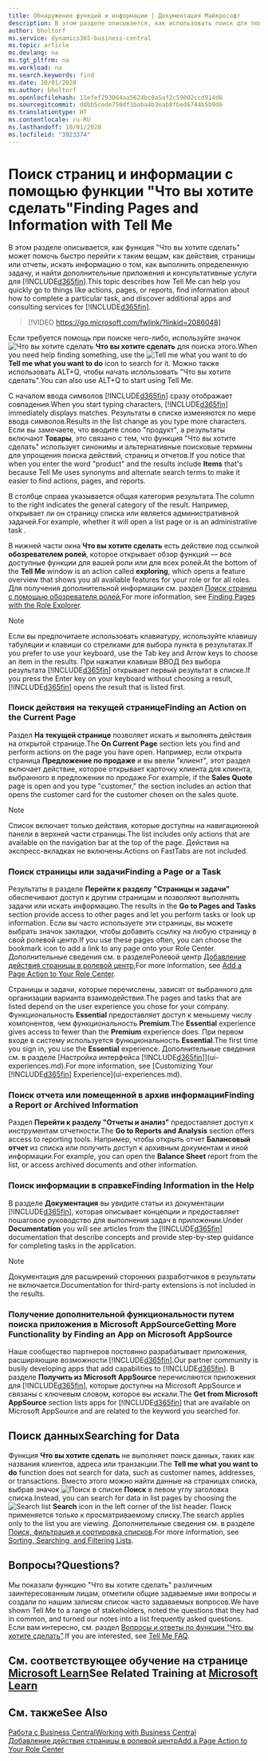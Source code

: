 ```yaml
---
title: Обнаружение функций и информации | Документация Майкрософт
description: В этом разделе описывается, как использовать поиск для поиска действий, страниц, отчетов, документации и данных, а также других приложений и консультативных служб.
author: bholtorf
ms.service: dynamics365-business-central
ms.topic: article
ms.devlang: na
ms.tgt_pltfrm: na
ms.workload: na
ms.search.keywords: find
ms.date: 10/01/2020
ms.author: bholtorf
ms.openlocfilehash: 11efef293064aa5624bc0a5af2c59002ccd914d6
ms.sourcegitcommit: ddbb5cede750df1baba4b3eab8fbed6744b5b9d6
ms.translationtype: HT
ms.contentlocale: ru-RU
ms.lasthandoff: 10/01/2020
ms.locfileid: "3923374"
---
```

# <a name="finding-pages-and-information-with-tell-me"></a><span data-ttu-id="9e043-103">Поиск страниц и информации с помощью функции "Что вы хотите сделать"</span><span class="sxs-lookup"><span data-stu-id="9e043-103">Finding Pages and Information with Tell Me</span></span>  
<span data-ttu-id="9e043-104">В этом разделе описывается, как функция "Что вы хотите сделать" может помочь быстро перейти к таким вещам, как действия, страницы или отчеты, искать информацию о том, как выполнить определенную задачу, и найти дополнительные приложения и консультативные услуги для [!INCLUDE[d365fin](includes/d365fin_md.md)].</span><span class="sxs-lookup"><span data-stu-id="9e043-104">This topic describes how Tell Me can help you quickly go to things like actions, pages, or reports, find information about how to complete a particular task, and discover additional apps and consulting services for [!INCLUDE[d365fin](includes/d365fin_md.md)].</span></span>  


> [!VIDEO https://go.microsoft.com/fwlink/?linkid=2086048]

<span data-ttu-id="9e043-105">Если требуется помощь при поиске чего-либо, используйте значок ![Что вы хотите сделать](media/ui-search/search.png "Поиск страницы или отчета") **Что вы хотите сделать** для поиска этого.</span><span class="sxs-lookup"><span data-stu-id="9e043-105">When you need help finding something, use the ![Tell me what you want to do](media/ui-search/search.png "Search for Page or Report") **Tell me what you want to do** icon to search for it.</span></span> <span data-ttu-id="9e043-106">Можно также использовать ALT+Q, чтобы начать использовать "Что вы хотите сделать".</span><span class="sxs-lookup"><span data-stu-id="9e043-106">You can also use ALT+Q to start using Tell Me.</span></span>

<span data-ttu-id="9e043-107">С началом ввода символов [!INCLUDE[d365fin](includes/d365fin_md.md)] сразу отображает совпадения.</span><span class="sxs-lookup"><span data-stu-id="9e043-107">When you start typing characters, [!INCLUDE[d365fin](includes/d365fin_md.md)] immediately displays matches.</span></span> <span data-ttu-id="9e043-108">Результаты в списке изменяются по мере ввода символов.</span><span class="sxs-lookup"><span data-stu-id="9e043-108">Results in the list change as you type more characters.</span></span> <span data-ttu-id="9e043-109">Если вы замечаете, что вводите слово "продукт", а результаты включают **Товары**, это связано с тем, что функция "Что вы хотите сделать" использует синонимы и альтернативные поисковые термины для упрощения поиска действий, страниц и отчетов.</span><span class="sxs-lookup"><span data-stu-id="9e043-109">If you notice that when you enter the word "product" and the results include **Items** that's because Tell Me uses synonyms and alternate search terms to make it easier to find actions, pages, and reports.</span></span>

<span data-ttu-id="9e043-110">В столбце справа указывается общая категория результата.</span><span class="sxs-lookup"><span data-stu-id="9e043-110">The column to the right indicates the general category of the result.</span></span> <span data-ttu-id="9e043-111">Например, открывает ли он страницу списка или является административной задачей.</span><span class="sxs-lookup"><span data-stu-id="9e043-111">For example, whether it will open a list page or is an administrative task .</span></span>  

<span data-ttu-id="9e043-112">В нижней части окна **Что вы хотите сделать** есть действие под ссылкой **обозревателем ролей**, которое открывает обзор функций — все доступные функции для вашей роли или для всех ролей.</span><span class="sxs-lookup"><span data-stu-id="9e043-112">At the bottom of the **Tell Me** window is an action called **exploring**, which opens a feature overview that shows you all available features for your role or for all roles.</span></span> <span data-ttu-id="9e043-113">Для получения дополнительной информации см. раздел [Поиск страниц с помощью обозревателя ролей](ui-role-explorer.md),</span><span class="sxs-lookup"><span data-stu-id="9e043-113">For more information, see [Finding Pages with the Role Explorer](ui-role-explorer.md).</span></span>

> [!NOTE]  
>   <span data-ttu-id="9e043-114">Если вы предпочитаете использовать клавиатуру, используйте клавишу табуляции и клавиши со стрелками для выбора пункта в результатах.</span><span class="sxs-lookup"><span data-stu-id="9e043-114">If you prefer to use your keyboard, use the Tab key and Arrow keys to choose an item in the results.</span></span> <span data-ttu-id="9e043-115">При нажатии клавиши ВВОД без выбора результата [!INCLUDE[d365fin](includes/d365fin_md.md)] открывает первый результат в списке.</span><span class="sxs-lookup"><span data-stu-id="9e043-115">If you press the Enter key on your keyboard without choosing a result, [!INCLUDE[d365fin](includes/d365fin_md.md)] opens the result that is listed first.</span></span>

### <a name="finding-an-action-on-the-current-page"></a><span data-ttu-id="9e043-116">Поиск действия на текущей странице</span><span class="sxs-lookup"><span data-stu-id="9e043-116">Finding an Action on the Current Page</span></span>
<span data-ttu-id="9e043-117">Раздел **На текущей странице** позволяет искать и выполнять действия на открытой странице.</span><span class="sxs-lookup"><span data-stu-id="9e043-117">The **On Current Page** section lets you find and perform actions on the page you have open.</span></span> <span data-ttu-id="9e043-118">Например, если открыта страница **Предложение по продаже** и вы ввели "клиент", этот раздел включает действие, которое открывает карточку клиента для клиента, выбранного в предложении по продаже.</span><span class="sxs-lookup"><span data-stu-id="9e043-118">For example, if the **Sales Quote** page is open and you type "customer," the section includes an action that opens the customer card for the customer chosen on the sales quote.</span></span>

> [!NOTE]  
>   <span data-ttu-id="9e043-119">Список включает только действия, которые доступны на навигационной панели в верхней части страницы.</span><span class="sxs-lookup"><span data-stu-id="9e043-119">The list includes only actions that are available on the navigation bar at the top of the page.</span></span> <span data-ttu-id="9e043-120">Действия на экспресс-вкладках не включены.</span><span class="sxs-lookup"><span data-stu-id="9e043-120">Actions on FastTabs are not included.</span></span>  

### <a name="finding-a-page-or-a-task"></a><span data-ttu-id="9e043-121">Поиск страницы или задачи</span><span class="sxs-lookup"><span data-stu-id="9e043-121">Finding a Page or a Task</span></span>
<span data-ttu-id="9e043-122">Результаты в разделе **Перейти к разделу "Страницы и задачи"** обеспечивают доступ к другим страницам и позволяют выполнять задачи или искать информацию.</span><span class="sxs-lookup"><span data-stu-id="9e043-122">The results in the **Go to Pages and Tasks** section provide access to other pages and let you perform tasks or look up information.</span></span> <span data-ttu-id="9e043-123">Если вы часто используете эти страницы, вы можете выбрать значок закладки, чтобы добавить ссылку на любую страницу в свой ролевой центр.</span><span class="sxs-lookup"><span data-stu-id="9e043-123">If you use these pages often, you can choose the bookmark icon to add a link to any page onto your Role Center.</span></span> <span data-ttu-id="9e043-124">Дополнительные сведения см. в разделеРолевой центр [Добавление действия страницы в ролевой центр](ui-bookmarks.md),</span><span class="sxs-lookup"><span data-stu-id="9e043-124">For more information, see [Add a Page Action to Your Role Center](ui-bookmarks.md).</span></span>

<span data-ttu-id="9e043-125">Страницы и задачи, которые перечислены, зависят от выбранного для организации варианта взаимодействия.</span><span class="sxs-lookup"><span data-stu-id="9e043-125">The pages and tasks that are listed depend on the user experience you chose for your company.</span></span> <span data-ttu-id="9e043-126">Функциональность **Essential** предоставляет доступ к меньшему числу компонентов, чем функциональность **Premium**.</span><span class="sxs-lookup"><span data-stu-id="9e043-126">The **Essential** experience gives access to fewer than the **Premium** experience does.</span></span> <span data-ttu-id="9e043-127">При первом входе в систему используется функциональность **Essential**.</span><span class="sxs-lookup"><span data-stu-id="9e043-127">The first time you sign in, you use the **Essential** experience.</span></span> <span data-ttu-id="9e043-128">Дополнительные сведения см. в разделе [Настройка интерфейса [!INCLUDE[d365fin](includes/d365fin_md.md)]](ui-experiences.md).</span><span class="sxs-lookup"><span data-stu-id="9e043-128">For more information, see [Customizing Your [!INCLUDE[d365fin](includes/d365fin_md.md)] Experience](ui-experiences.md).</span></span>

### <a name="finding-a-report-or-archived-information"></a><span data-ttu-id="9e043-129">Поиск отчета или помещенной в архив информации</span><span class="sxs-lookup"><span data-stu-id="9e043-129">Finding a Report or Archived Information</span></span>
<span data-ttu-id="9e043-130">Раздел **Перейти к разделу "Отчеты и анализ"** предоставляет доступ к инструментам отчетности.</span><span class="sxs-lookup"><span data-stu-id="9e043-130">The **Go to Reports and Analysis** section offers access to reporting tools.</span></span> <span data-ttu-id="9e043-131">Например, чтобы открыть отчет **Балансовый отчет** из списка или получить доступ к архивным документам и иной информации.</span><span class="sxs-lookup"><span data-stu-id="9e043-131">For example, you can open the **Balance Sheet** report from the list, or access archived documents and other information.</span></span>  

### <a name="finding-information-in-the-help"></a><span data-ttu-id="9e043-132">Поиск информации в справке</span><span class="sxs-lookup"><span data-stu-id="9e043-132">Finding Information in the Help</span></span>
<span data-ttu-id="9e043-133">В разделе **Документация** вы увидите статьи из документации [!INCLUDE[d365fin](includes/d365fin_md.md)], которая описывает концепции и предоставляет пошаговое руководство для выполнения задач в приложении.</span><span class="sxs-lookup"><span data-stu-id="9e043-133">Under **Documentation** you will see articles from the [!INCLUDE[d365fin](includes/d365fin_md.md)] documentation that describe concepts and provide step-by-step guidance for completing tasks in the application.</span></span>    

> [!NOTE]  
> <span data-ttu-id="9e043-134">Документация для расширений сторонних разработчиков в результаты не включается.</span><span class="sxs-lookup"><span data-stu-id="9e043-134">Documentation for third-party extensions is not included in the results.</span></span>

### <a name="getting-more-functionality-by-finding-an-app-on-microsoft-appsource"></a><span data-ttu-id="9e043-135">Получение дополнительной функциональности путем поиска приложения в Microsoft AppSource</span><span class="sxs-lookup"><span data-stu-id="9e043-135">Getting More Functionality by Finding an App on Microsoft AppSource</span></span>
<span data-ttu-id="9e043-136">Наше сообщество партнеров постоянно разрабатывает приложения, расширяющие возможности [!INCLUDE[d365fin](includes/d365fin_md.md)].</span><span class="sxs-lookup"><span data-stu-id="9e043-136">Our partner community is busily developing apps that add capabilities to [!INCLUDE[d365fin](includes/d365fin_md.md)].</span></span> <span data-ttu-id="9e043-137">В разделе **Получить из Microsoft AppSource** перечисляются приложения для [!INCLUDE[d365fin](includes/d365fin_md.md)], которые доступны на Microsoft AppSource и связаны с ключевым словом, которое вы искали.</span><span class="sxs-lookup"><span data-stu-id="9e043-137">The **Get from Microsoft AppSource** section lists apps for [!INCLUDE[d365fin](includes/d365fin_md.md)] that are available on Microsoft AppSource and are related to the keyword you searched for.</span></span>

## <a name="searching-for-data"></a><span data-ttu-id="9e043-138">Поиск данных</span><span class="sxs-lookup"><span data-stu-id="9e043-138">Searching for Data</span></span>
<span data-ttu-id="9e043-139">Функция **Что вы хотите сделать** не выполняет поиск данных, таких как названия клиентов, адреса или транзакции.</span><span class="sxs-lookup"><span data-stu-id="9e043-139">The **Tell me what you want to do** function does not search for data, such as customer names, addresses, or transactions.</span></span> <span data-ttu-id="9e043-140">Вместо этого можно найти данные на страницах списка, выбрав значок ![Поиск в списке](media/ui-search/search-list.png "Значок поиска в списке") **Поиск** в левом углу заголовка списка.</span><span class="sxs-lookup"><span data-stu-id="9e043-140">Instead, you can search for data in list pages by choosing the ![Search list](media/ui-search/search-list.png "Search list icon") **Search** icon in the left corner of the list header.</span></span> <span data-ttu-id="9e043-141">Поиск применяется только к просматриваемому списку.</span><span class="sxs-lookup"><span data-stu-id="9e043-141">The search applies only to the list you are viewing.</span></span> <span data-ttu-id="9e043-142">Дополнительные сведения см. в разделе [Поиск, фильтрация и сортировка списков](ui-enter-criteria-filters.md).</span><span class="sxs-lookup"><span data-stu-id="9e043-142">For more information, see [Sorting, Searching, and Filtering Lists](ui-enter-criteria-filters.md).</span></span>

## <a name="questions"></a><span data-ttu-id="9e043-143">Вопросы?</span><span class="sxs-lookup"><span data-stu-id="9e043-143">Questions?</span></span>
<span data-ttu-id="9e043-144">Мы показали функцию "Что вы хотите сделать" различным заинтересованным лицам, отметили общие задаваемые ими вопросы и создали по нашим записям список часто задаваемых вопросов.</span><span class="sxs-lookup"><span data-stu-id="9e043-144">We have shown Tell Me to a range of stakeholders, noted the questions that they had in common, and turned our notes into a list frequently asked questions.</span></span> <span data-ttu-id="9e043-145">Если вам интересно, см. раздел [Вопросы и ответы по функции "Что вы хотите сделать"](ui-search-faq.md).</span><span class="sxs-lookup"><span data-stu-id="9e043-145">If you are interested, see [Tell Me FAQ](ui-search-faq.md).</span></span>

## <a name="see-related-training-at-microsoft-learn"></a><span data-ttu-id="9e043-146">См. соответствующее обучение на странице [Microsoft Learn](/learn/modules/user-interface-dynamics-365-business-central/index)</span><span class="sxs-lookup"><span data-stu-id="9e043-146">See Related Training at [Microsoft Learn](/learn/modules/user-interface-dynamics-365-business-central/index)</span></span>

## <a name="see-also"></a><span data-ttu-id="9e043-147">См. также</span><span class="sxs-lookup"><span data-stu-id="9e043-147">See Also</span></span>
[<span data-ttu-id="9e043-148">Работа с Business Central</span><span class="sxs-lookup"><span data-stu-id="9e043-148">Working with Business Central</span></span>](ui-work-product.md)  
[<span data-ttu-id="9e043-149">Добавление действия страницы в ролевой центр</span><span class="sxs-lookup"><span data-stu-id="9e043-149">Add a Page Action to Your Role Center</span></span>](ui-bookmarks.md)
